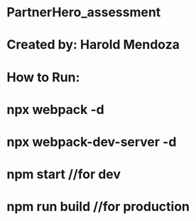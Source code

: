 # PartnerHero_assessment

# Created by: Harold Mendoza

# How to Run:

# npx webpack -d

# npx webpack-dev-server -d

# npm start //for dev

# npm run build //for production
